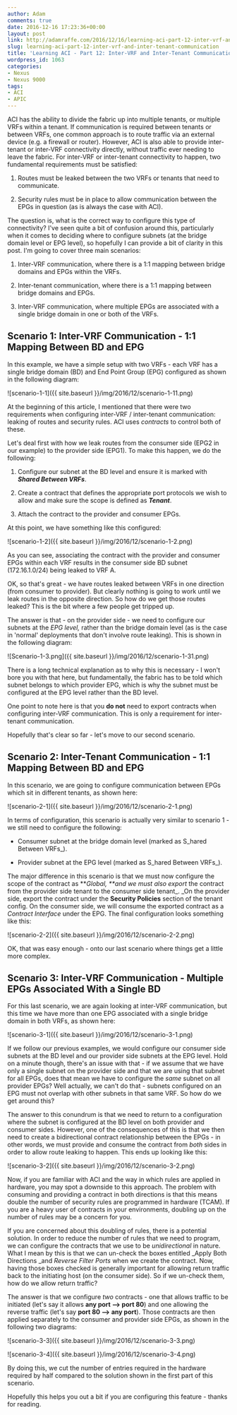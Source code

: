 ```yaml
---
author: Adam
comments: true
date: 2016-12-16 17:23:36+00:00
layout: post
link: http://adamraffe.com/2016/12/16/learning-aci-part-12-inter-vrf-and-inter-tenant-communication/
slug: learning-aci-part-12-inter-vrf-and-inter-tenant-communication
title: 'Learning ACI - Part 12: Inter-VRF and Inter-Tenant Communication'
wordpress_id: 1063
categories:
- Nexus
- Nexus 9000
tags:
- ACI
- APIC
---
```


ACI has the ability to divide the fabric up into multiple tenants, or multiple VRFs within a tenant. If communication is required between tenants or between VRFs, one common approach is to route traffic via an external device (e.g. a firewall or router). However, ACI is also able to provide inter-tenant or inter-VRF connectivity directly, without traffic ever needing to leave the fabric. For inter-VRF or inter-tenant connectivity to happen, two fundamental requirements must be satisfied:



	
  1. Routes must be leaked between the two VRFs or tenants that need to communicate.

	
  2. Security rules must be in place to allow communication between the EPGs in question (as is always the case with ACI).


<!-- more -->

The question is, what is the correct way to configure this type of connectivity? I've seen quite a bit of confusion around this, particularly when it comes to deciding where to configure subnets (at the bridge domain level or EPG level), so hopefully I can provide a bit of clarity in this post. I'm going to cover three main scenarios:

	
  1. Inter-VRF communication, where there is a 1:1 mapping between bridge domains and EPGs within the VRFs.

	
  2. Inter-tenant communication, where there is a 1:1 mapping between bridge domains and EPGs.

	
  3. Inter-VRF communication, where multiple EPGs are associated with a single bridge domain in one or both of the VRFs.




## Scenario 1: Inter-VRF Communication - 1:1 Mapping Between BD and EPG


In this example, we have a simple setup with two VRFs - each VRF has a single bridge domain (BD) and End Point Group (EPG) configured as shown in the following diagram:

![scenario-1-1]({{ site.baseurl }}/img/2016/12/scenario-1-11.png)

At the beginning of this article, I mentioned that there were two requirements when configuring inter-VRF / inter-tenant communication: leaking of routes and security rules. ACI uses _contracts_ to control both of these.

Let's deal first with how we leak routes from the consumer side (EPG2 in our example) to the provider side (EPG1). To make this happen, we do the following:



	
  1. Configure our subnet at the BD level and ensure it is marked with **_Shared Between VRFs_**.

	
  2. Create a contract that defines the appropriate port protocols we wish to allow and make sure the scope is defined as **_Tenant_**.

	
  3. Attach the contract to the provider and consumer EPGs.


At this point, we have something like this configured:

![scenario-1-2]({{ site.baseurl }}/img/2016/12/scenario-1-2.png)

As you can see, associating the contract with the provider and consumer EPGs within each VRF results in the consumer side BD subnet (172.16.1.0/24) being leaked to VRF A.

OK, so that's great - we have routes leaked between VRFs in one direction (from consumer to provider). But clearly nothing is going to work until we leak routes in the opposite direction. So how do we get those routes leaked? This is the bit where a few people get tripped up.

The answer is that - on the provider side - we need to configure our subnets at the _EPG level,_ rather than the bridge domain level (as is the case in 'normal' deployments that don't involve route leaking). This is shown in the following diagram:

![Scenario-1-3.png]({{ site.baseurl }}/img/2016/12/scenario-1-31.png)

There is a long technical explanation as to why this is necessary - I won't bore you with that here, but fundamentally, the fabric has to be told which subnet belongs to which provider EPG, which is why the subnet must be configured at the EPG level rather than the BD level.

One point to note here is that you **do not** need to export contracts when configuring inter-VRF communication. This is only a requirement for inter-tenant communication.

Hopefully that's clear so far - let's move to our second scenario.


## Scenario 2: Inter-Tenant Communication - 1:1 Mapping Between BD and EPG


In this scenario, we are going to configure communication between EPGs which sit in different tenants, as shown here:

![scenario-2-1]({{ site.baseurl }}/img/2016/12/scenario-2-1.png)

In terms of configuration, this scenario is actually very similar to scenario 1 - we still need to configure the following:



	
  * Consumer subnet at the bridge domain level (marked as S_hared Between VRFs_).

	
  * Provider subnet at the EPG level (marked as S_hared Between VRFs_).


The major difference in this scenario is that we must now configure the scope of the contract as **_Global, _**and we must also_ export_ the contract from the provider side tenant to the consumer side tenant_. _On the provider side, export the contract under the **Security Policies** section of the tenant config. On the consumer side, we will consume the exported contract as a _Contract Interface_ under the EPG. The final configuration looks something like this:

![scenario-2-2]({{ site.baseurl }}/img/2016/12/scenario-2-2.png)

OK, that was easy enough - onto our last scenario where things get a little more complex.


## Scenario 3: Inter-VRF Communication - Multiple EPGs Associated With a Single BD


For this last scenario, we are again looking at inter-VRF communication, but this time we have more than one EPG associated with a single bridge domain in both VRFs, as shown here:

![scenario-3-1]({{ site.baseurl }}/img/2016/12/scenario-3-1.png)

If we follow our previous examples, we would configure our consumer side subnets at the BD level and our provider side subnets at the EPG level. Hold on a minute though, there's an issue with that - if we assume that we have only a single subnet on the provider side and that we are using that subnet for all EPGs, does that mean we have to configure the _same_ subnet on all provider EPGs? Well actually, we can't do that - subnets configured on an EPG must not overlap with other subnets in that same VRF. So how do we get around this?

The answer to this conundrum is that we need to return to a configuration where the subnet is configured at the BD level on both provider and consumer sides. However, one of the consequences of this is that we then need to create a bidirectional contract relationship between the EPGs - in other words, we must provide and consume the contract from _both_ sides in order to allow route leaking to happen. This ends up looking like this:

![scenario-3-2]({{ site.baseurl }}/img/2016/12/scenario-3-2.png)

Now, if you are familiar with ACI and the way in which rules are applied in hardware, you may spot a downside to this approach. The problem with consuming and providing a contract in both directions is that this means double the number of security rules are programmed in hardware (TCAM). If you are a heavy user of contracts in your environments, doubling up on the number of rules may be a concern for you.

If you are concerned about this doubling of rules, there is a potential solution. In order to reduce the number of rules that we need to program, we can configure the contracts that we use to be _unidirectional_ in nature. What I mean by this is that we can un-check the boxes entitled _Apply Both Directions _and _Reverse Filter Ports_ when we create the contract. Now, having those boxes checked is generally important for allowing return traffic back to the initiating host (on the consumer side). So if we un-check them, how do we allow return traffic?

The answer is that we configure _two_ contracts - one that allows traffic to be initiated (let's say it allows **any port --> port 80**) and one allowing the reverse traffic (let's say **port 80 --> any port**). Those contracts are then applied separately to the consumer and provider side EPGs, as shown in the following two diagrams:

![scenario-3-3]({{ site.baseurl }}/img/2016/12/scenario-3-3.png)



![scenario-3-4]({{ site.baseurl }}/img/2016/12/scenario-3-4.png)

By doing this, we cut the number of entries required in the hardware required by half compared to the solution shown in the first part of this scenario.

Hopefully this helps you out a bit if you are configuring this feature - thanks for reading.
